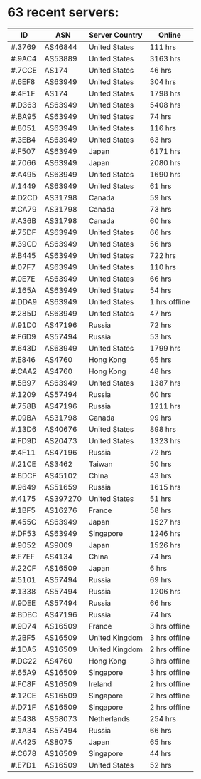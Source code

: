# 63 recent servers:

| ID | ASN | Server Country | Online |
| ------ | ------ | ------ | ------ |
| #.3769 | AS46844 | United States | 111 hrs |
| #.9AC4 | AS53889 | United States | 3163 hrs |
| #.7CCE | AS174 | United States | 46 hrs |
| #.6EF8 | AS63949 | United States | 304 hrs |
| #.4F1F | AS174 | United States | 1798 hrs |
| #.D363 | AS63949 | United States | 5408 hrs |
| #.BA95 | AS63949 | United States | 74 hrs |
| #.8051 | AS63949 | United States | 116 hrs |
| #.3EB4 | AS63949 | United States | 63 hrs |
| #.F507 | AS63949 | Japan | 6171 hrs |
| #.7066 | AS63949 | Japan | 2080 hrs |
| #.A495 | AS63949 | United States | 1690 hrs |
| #.1449 | AS63949 | United States | 61 hrs |
| #.D2CD | AS31798 | Canada | 59 hrs |
| #.CA79 | AS31798 | Canada | 73 hrs |
| #.A36B | AS31798 | Canada | 60 hrs |
| #.75DF | AS63949 | United States | 66 hrs |
| #.39CD | AS63949 | United States | 56 hrs |
| #.B445 | AS63949 | United States | 722 hrs |
| #.07F7 | AS63949 | United States | 110 hrs |
| #.0E7E | AS63949 | United States | 66 hrs |
| #.165A | AS63949 | United States | 54 hrs |
| #.DDA9 | AS63949 | United States | 1 hrs offline |
| #.285D | AS63949 | United States | 47 hrs |
| #.91D0 | AS47196 | Russia | 72 hrs |
| #.F6D9 | AS57494 | Russia | 53 hrs |
| #.643D | AS63949 | United States | 1799 hrs |
| #.E846 | AS4760 | Hong Kong | 65 hrs |
| #.CAA2 | AS4760 | Hong Kong | 48 hrs |
| #.5B97 | AS63949 | United States | 1387 hrs |
| #.1209 | AS57494 | Russia | 60 hrs |
| #.758B | AS47196 | Russia | 1211 hrs |
| #.09BA | AS31798 | Canada | 99 hrs |
| #.13D6 | AS40676 | United States | 898 hrs |
| #.FD9D | AS20473 | United States | 1323 hrs |
| #.4F11 | AS47196 | Russia | 72 hrs |
| #.21CE | AS3462 | Taiwan | 50 hrs |
| #.8DCF | AS45102 | China | 43 hrs |
| #.9649 | AS51659 | Russia | 1615 hrs |
| #.4175 | AS397270 | United States | 51 hrs |
| #.1BF5 | AS16276 | France | 58 hrs |
| #.455C | AS63949 | Japan | 1527 hrs |
| #.DF53 | AS63949 | Singapore | 1246 hrs |
| #.9052 | AS9009 | Japan | 1526 hrs |
| #.F7EF | AS4134 | China | 74 hrs |
| #.22CF | AS16509 | Japan | 6 hrs |
| #.5101 | AS57494 | Russia | 69 hrs |
| #.1338 | AS57494 | Russia | 1206 hrs |
| #.9DEE | AS57494 | Russia | 66 hrs |
| #.BDBC | AS47196 | Russia | 74 hrs |
| #.9D74 | AS16509 | France | 3 hrs offline |
| #.2BF5 | AS16509 | United Kingdom | 3 hrs offline |
| #.1DA5 | AS16509 | United Kingdom | 2 hrs offline |
| #.DC22 | AS4760 | Hong Kong | 3 hrs offline |
| #.65A9 | AS16509 | Singapore | 3 hrs offline |
| #.FC8F | AS16509 | Ireland | 2 hrs offline |
| #.12CE | AS16509 | Singapore | 2 hrs offline |
| #.D71F | AS16509 | Singapore | 2 hrs offline |
| #.5438 | AS58073 | Netherlands | 254 hrs |
| #.1A34 | AS57494 | Russia | 66 hrs |
| #.A425 | AS8075 | Japan | 65 hrs |
| #.C678 | AS16509 | Singapore | 44 hrs |
| #.E7D1 | AS16509 | United States | 52 hrs |

